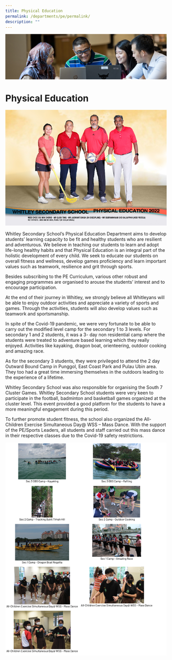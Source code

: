 ```yaml
---
title: Physical Education
permalink: /departments/pe/permalink/
description: ""
---
```

![](/images/departments.jpg)

Physical Education
==================

![](/images/PE%20copy.jpg)

Whitley Secondary School’s Physical Education Department aims to develop students’ learning capacity to be fit and healthy students who are resilient and adventurous. We believe in teaching our students to learn and adopt life-long healthy habits and that Physical Education is an integral part of the holistic development of every child. We seek to educate our students on overall fitness and wellness, develop games proficiency and learn important values such as teamwork, resilience and grit through sports.  
  
Besides subscribing to the PE Curriculum, various other robust and engaging programmes are organised to arouse the students’ interest and to encourage participation.

  

At the end of their journey in Whitley, we strongly believe all Whitleyans will be able to enjoy outdoor activities and appreciate a variety of sports and games. Through the activities, students will also develop values such as teamwork and sportsmanship.  
  
In spite of the Covid-19 pandemic, we were very fortunate to be able to carry out the modified level camp for the secondary 1 to 3 levels. For secondary 1 and 2 students, it was a 3- day non residential camp where the students were treated to adventure based learning which they really enjoyed. Activities like kayaking, dragon boat, orienteering, outdoor cooking and amazing race.

  

As for the secondary 3 students, they were privileged to attend the 2 day Outward Bound Camp in Punggol, East Coast Park and Pulau Ubin area. They too had a great time immersing themselves in the outdoors leading to the experience of a lifetime.  
  
Whitley Secondary School was also responsible for organising the South 7 Cluster Games. Whitley Secondary School students were very keen to participate in the football, badminton and basketball games organized at the cluster level. This event provided a good platform for the students to have a more meaningful engagement during this period.  
  
To further promote student fitness, the school also organized the All-Children Exercise Simultaneous Day@ WSS – Mass Dance. With the support of the PE/Sports Leaders, all students and staff carried out this mass dance in their respective classes due to the Covid-19 safety restrictions.

![](/images/PE.png)